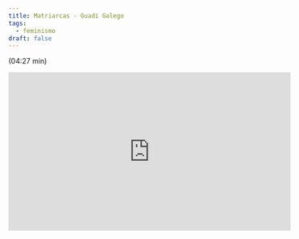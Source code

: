 ```yaml
---
title: Matriarcas - Guadi Galego
tags:
  - feminismo
draft: false
---
```

(04:27 min)

<iframe width="560" height="315" src="https://www.youtube.com/embed/Xst0jhPaF9o" title="YouTube video player" frameborder="0" allow="accelerometer; autoplay; clipboard-write; encrypted-media; gyroscope; picture-in-picture" allowfullscreen></iframe>